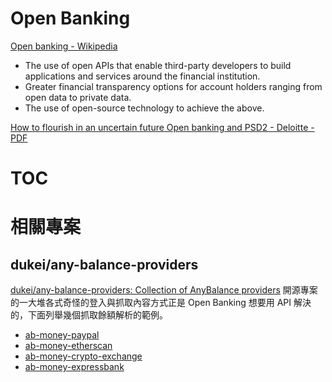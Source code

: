 # Open Banking

[Open banking - Wikipedia](https://en.wikipedia.org/wiki/Open_banking)

- The use of open APIs that enable third-party developers to build applications and services around the financial institution.
- Greater financial transparency options for account holders ranging from open data to private data.
- The use of open-source technology to achieve the above.

[How to flourish in an uncertain future Open banking and PSD2 - Deloitte - PDF](https://www2.deloitte.com/content/dam/Deloitte/cz/Documents/financial-services/cz-open-banking-and-psd2.pdf)

# TOC

<!-- toc -->

# 相關專案

## dukei/any-balance-providers

[dukei/any-balance-providers: Collection of AnyBalance providers](https://github.com/dukei/any-balance-providers) 開源專案的一大堆各式奇怪的登入與抓取內容方式正是 Open Banking 想要用 API 解決的，下面列舉幾個抓取餘額解析的範例。

- [ab-money-paypal](https://github.com/dukei/any-balance-providers/tree/master/providers/ab-money-paypal)
- [ab-money-etherscan](https://github.com/dukei/any-balance-providers/blob/master/providers/ab-money-etherscan)
- [ab-money-crypto-exchange](https://github.com/dukei/any-balance-providers/blob/master/providers/ab-money-crypto-exchange)
- [ab-money-expressbank](https://github.com/dukei/any-balance-providers/tree/master/providers/ab-money-expressbank)

